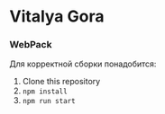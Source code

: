 # Vitalya Gora

### WebPack
Для корректной сборки понадобится:
1. Clone this repository
1. `npm install`
1. `npm run start`